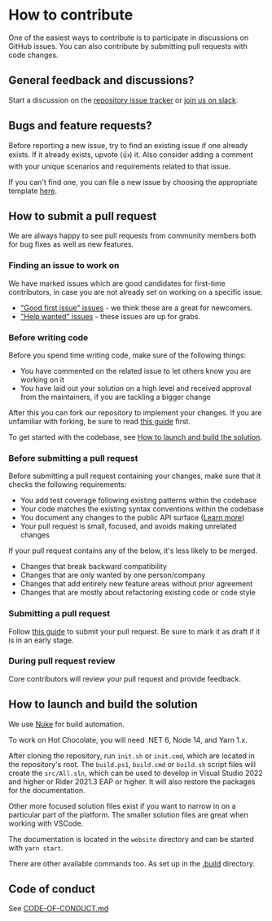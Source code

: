 # How to contribute

One of the easiest ways to contribute is to participate in discussions on GitHub issues. You can also contribute by submitting pull requests with code changes.

## General feedback and discussions?

Start a discussion on the [repository issue tracker](https://github.com/ChilliCream/hotchocolate/issues) or [join us on slack](http://slack.chillicream.com/).

## Bugs and feature requests?

Before reporting a new issue, try to find an existing issue if one already exists. If it already exists, upvote (👍) it. Also consider adding a comment with your unique scenarios and requirements related to that issue.

If you can't find one, you can file a new issue by choosing the appropriate template [here](https://github.com/ChilliCream/hotchocolate/issues/new/choose).

## How to submit a pull request

We are always happy to see pull requests from community members both for bug fixes as well as new features.

### Finding an issue to work on

We have marked issues which are good candidates for first-time contributors, in case you are not already set on working on a specific issue.

- ["Good first issue" issues](https://github.com/ChilliCream/hotchocolate/labels/%F0%9F%99%8B%20good%20first%20issue) - we think these are a great for newcomers.
- ["Help wanted" issues](https://github.com/ChilliCream/hotchocolate/labels/%F0%9F%99%8B%20help%20wanted) - these issues are up for grabs.

### Before writing code

Before you spend time writing code, make sure of the following things:

- You have commented on the related issue to let others know you are working on it
- You have laid out your solution on a high level and received approval from the maintainers, if you are tackling a bigger change

After this you can fork our repository to implement your changes. If you are unfamiliar with forking, be sure to read [this guide](https://guides.github.com/activities/forking/) first.

To get started with the codebase, see [How to launch and build the solution](#how-to-launch-and-build-the-solution).

### Before submitting a pull request

Before submitting a pull request containing your changes, make sure that it checks the following requirements:

- You add test coverage following existing patterns within the codebase
- Your code matches the existing syntax conventions within the codebase
- You document any changes to the public API surface ([Learn more](./API-Baselines.md))
- Your pull request is small, focused, and avoids making unrelated changes

If your pull request contains any of the below, it's less likely to be merged.

- Changes that break backward compatibility
- Changes that are only wanted by one person/company
- Changes that add entirely new feature areas without prior agreement
- Changes that are mostly about refactoring existing code or code style

### Submitting a pull request

Follow [this guide](https://docs.github.com/en/github/collaborating-with-issues-and-pull-requests/creating-a-pull-request-from-a-fork) to submit your pull request. Be sure to mark it as draft if it is in an early stage.

### During pull request review

Core contributors will review your pull request and provide feedback.

## How to launch and build the solution

We use [Nuke](https://nuke.build/) for build automation. 

To work on Hot Chocolate, you will need .NET 6, Node 14, and Yarn 1.x.

After cloning the repository, run `init.sh` or `init.cmd`, which are located in the repository's root. The `build.ps1`, `build.cmd` or `build.sh` script files will create the `src/All.sln`, which can be used to develop in Visual Studio 2022 and higher or Rider 2021.3 EAP or higher.  It will also restore the packages for the documentation.

Other more focused solution files exist if you want to narrow in on a particular part of the platform.
The smaller solution files are great when working with VSCode.

The documentation is located in the `website` directory and can be started with `yarn start`.

There are other available commands too. As set up in the [.build](./.build/) directory.

## Code of conduct

See [CODE-OF-CONDUCT.md](./CODE-OF-CONDUCT.md)
